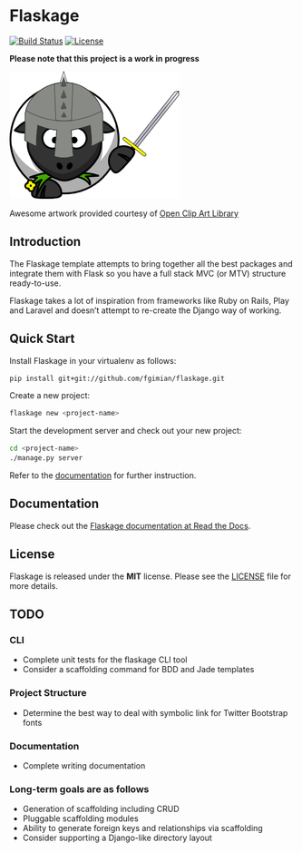 # Flaskage

[![Build Status](https://travis-ci.org/fgimian/flaskage.png?branch=master)](https://travis-ci.org/fgimian/flaskage)
[![License](https://img.shields.io/badge/license-MIT-blue.svg)](https://github.com/fgimian/flaskage/blob/master/LICENSE)

**Please note that this project is a work in progress**

![Flaskage Logo](https://raw.githubusercontent.com/fgimian/flaskage/master/images/flaskage-logo.png)

Awesome artwork provided courtesy of
[Open Clip Art Library](http://openclipart.org/detail/168585/knight-sheep-by-dodger2)

## Introduction

The Flaskage template attempts to bring together all the best packages and
integrate them with Flask so you have a full stack MVC (or MTV) structure
ready-to-use.

Flaskage takes a lot of inspiration from frameworks like Ruby on Rails, Play
and Laravel and doesn’t attempt to re-create the Django way of working.

## Quick Start

Install Flaskage in your virtualenv as follows:

``` bash
pip install git+git://github.com/fgimian/flaskage.git
```

Create a new project:

``` bash
flaskage new <project-name>
```

Start the development server and check out your new project:

``` bash
cd <project-name>
./manage.py server
```

Refer to the [documentation](http://flaskage.readthedocs.org/) for further instruction.

## Documentation

Please check out the [Flaskage documentation at Read the Docs](http://flaskage.readthedocs.org/).

## License

Flaskage is released under the **MIT** license. Please see the
[LICENSE](https://github.com/fgimian/flaskage/blob/master/LICENSE)
file for more details.

## TODO

### CLI

* Complete unit tests for the flaskage CLI tool
* Consider a scaffolding command for BDD and Jade templates

### Project Structure

* Determine the best way to deal with symbolic link for Twitter Bootstrap fonts

### Documentation

* Complete writing documentation

### Long-term goals are as follows

* Generation of scaffolding including CRUD
* Pluggable scaffolding modules
* Ability to generate foreign keys and relationships via scaffolding
* Consider supporting a Django-like directory layout
